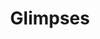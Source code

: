 ---
title: Glimpses
description_markdown: >-
  This is a new series of paintings which are small and irregular edges. They
  are left purposefully unframed, free and expansive but also appear to be a
  'glimpse' of something fleeting rather than fixed.
_gallery_date:
permalink: /paintings/glimpses
archive: false
main_image_path: /assets/images/3599a-screen-copy-1.jpg
thumb_crop:
images:
  - image_path: /assets/images/3603a-screen-copy.jpg
    image_title: No Idle Sitting
    image_description: |-
      Oil on wood panel
      Dimensions: W18 X H13 cms
  - image_path: /assets/images/3589a-screen-copy.jpg
    image_title: If I lived in a forest I would hang my dress from a tree
    image_description: |-
      Oil on wood panel
      Dimensions: W23 X H20 cms
  - image_path: /assets/images/3592-screen-copy.jpg
    image_title: Pair-a-dice
    image_description: |-
      Oil on wood panel, assenblage
      Dimensions: W17.5 X H15 cms
  - image_path: /assets/images/3599a-screen-copy.jpg
    image_title: Backyard Bananas
    image_description:
  - image_path: /assets/images/3579-screen-copy.jpg
    image_title: Conversation with peacocks
    image_description: |-
      Oil on wood panel
      Dimensions: H33 W21 D1.5 cms, 2020
  - image_path: /assets/images/3596a-screen-copy.jpg
    image_title: Birthday Suit
    image_description: |-
      Oil on wood panel, assemblage
      Dimensions: H21 W19 D2.5 cms, 2020
  - image_path: /assets/images/3581-screen-copy.jpg
    image_title: Gone South
    image_description: |-
      Oil on wood panel
      Dimensions: W18 H20 cms
  - image_path: /assets/images/3584a-screen-copy.jpg
    image_title: Tilt
    image_description: |-
      Oil on charred wood panel
      Dimensions: W14.5 X H34 cms
  - image_path: /assets/images/3616a-screen-copy.jpg
    image_title: Absent Beach
    image_description:
  - image_path: /assets/images/3612-screen-copy.jpg
    image_title: Portrait of a strawberry
    image_description:
  - image_path: /assets/images/3566a-screen-copy.jpg
    image_title: The Mirrorball Resort
    image_description:
  - image_path: /assets/images/3587-screen-copy.jpg
    image_title: The Idler
    image_description:
_options:
  image_path:
    width: 1200
    height: 1200
    resize_style: contain
    mime_type: image/jpeg
  main_image_path:
    width: 1200
    height: 800
    resize_style: contain
    mime_type: image/jpeg
_comments:
  title: Gallery title
  permalink: Be careful editing this
  main_image_path: Image used to represent your gallery
  images: Add and edit your gallery images here
  image_description: May only be used in the close up of an image
---
